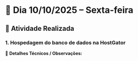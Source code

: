 # 📅 Dia 10/10/2025 – Sexta-feira

## 🧩 Atividade Realizada

### 1. Hospedagem do banco de dados na HostGator

📌 **Detalhes Técnicos / Observações:**
